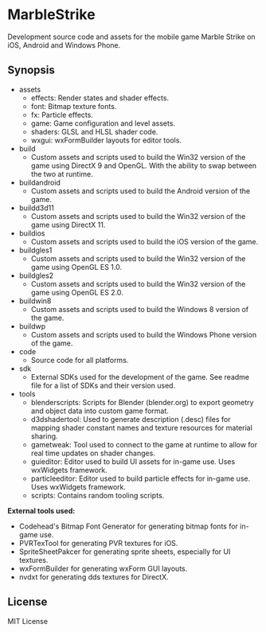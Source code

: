 # MarbleStrike
Development source code and assets for the mobile game Marble Strike on iOS, Android and Windows Phone.

## Synopsis

- assets
  - effects: Render states and shader effects.
  - font: Bitmap texture fonts.
  - fx: Particle effects.
  - game: Game configuration and level assets.
  - shaders: GLSL and HLSL shader code.
  - wxgui: wxFormBuilder layouts for editor tools.
- build
  - Custom assets and scripts used to build the Win32 version of the game using DirectX 9 and OpenGL. With the ability to swap between the two at runtime.
- buildandroid
  - Custom assets and scripts used to build the Android version of the game.
- buildd3d11
  - Custom assets and scripts used to build the Win32 version of the game using DirectX 11.
- buildios
  - Custom assets and scripts used to build the iOS version of the game.
- buildgles1
  - Custom assets and scripts used to build the Win32 version of the game using OpenGL ES 1.0.
- buildgles2
  - Custom assets and scripts used to build the Win32 version of the game using OpenGL ES 2.0.
- buildwin8
  - Custom assets and scripts used to build the Windows 8 version of the game.
- buildwp
  - Custom assets and scripts used to build the Windows Phone version of the game.
- code
  - Source code for all platforms.
- sdk
  - External SDKs used for the development of the game. See readme file for a list of SDKs and their version used.
- tools
  - blenderscripts: Scripts for Blender (blender.org) to export geometry and object data into custom game format.
  - d3dshadertool: Used to generate description (.desc) files for mapping shader constant names and texture resources for material sharing.
  - gametweak: Tool used to connect to the game at runtime to allow for real time updates on shader changes.
  - guieditor: Editor used to build UI assets for in-game use. Uses wxWidgets framework.
  - particleeditor: Editor used to build particle effects for in-game use. Uses wxWidgets framework.
  - scripts: Contains random tooling scripts.

**External tools used:**
- Codehead's Bitmap Font Generator for generating bitmap fonts for in-game use.
- PVRTexTool for generating PVR textures for iOS.
- SpriteSheetPakcer for generating sprite sheets, especially for UI textures.
- wxFormBuilder for generating wxForm GUI layouts.
- nvdxt for generating dds textures for DirectX.

## License

MIT License